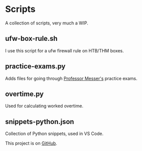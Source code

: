 # Scripts

A collection of scripts, very much a WIP.

## ufw-box-rule.sh
I use this script for a ufw firewall rule on HTB/THM boxes.

## practice-exams.py
Adds files for going through [Professor Messer's](https://www.professormesser.com/) practice exams.

## overtime.py
Used for calculating worked overtime.

## snippets-python.json
Collection of Python snippets, used in VS Code.

This project is on [GitHub](https://github.com/JulianFechner/scripts).
